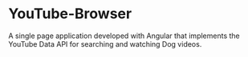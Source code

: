 # YouTube-Browser
A single page application developed with Angular that implements the YouTube Data API for searching and watching Dog videos.
